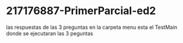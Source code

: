 # 217176887-PrimerParcial-ed2
las respuestas de las 3 preguntas
en la carpeta menu esta el TestMain donde se ejecutaran las 3 peguntas
